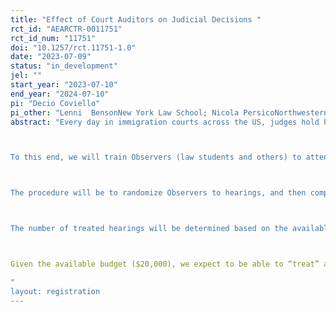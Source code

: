 ```yaml
---
title: "Effect of Court Auditors on Judicial Decisions "
rct_id: "AEARCTR-0011751"
rct_id_num: "11751"
doi: "10.1257/rct.11751-1.0"
date: "2023-07-09"
status: "in_development"
jel: ""
start_year: "2023-07-10"
end_year: "2024-07-10"
pi: "Decio Coviello"
pi_other: "Lenni  BensonNew York Law School; Nicola PersicoNorthwestern-Kellogg; Petra ToddUniversity of Pennsylvania "
abstract: "Every day in immigration courts across the US, judges hold hearings to determine whether the foreign nationals in their dockets (technically called respondents) should be removed from the country or, instead, allowed to stay. In these hearings, judges have latitude in choosing procedural steps that may, eventually, result in the foreign nationals being removed. The goal of this research is to assess whether judges respond to being observed by law students and other trained observers and, in particular, whether being observed makes a judge more motivated to provide flexibility to the individuals appearing before them and more responsive to the requests for continuances or other needs. 

To this end, we will train Observers (law students and others) to attend these public hearings and take notes about the procedures used. Observation may be in person or remote through the WEBEX viewer. 

The procedure will be to randomize Observers to hearings, and then compare the procedural choices made in observed hearings (treatment) with those made in hearings not observed (controls). In addition, we want to know whether any difference in procedural choice might be due only to the judge’s heightened concern about making “improper” choices while being audited, or whether the judge might also respond to the judges’ supervisor knowledge about the particular judge rendering “improper” decisions while being audited. The EOIR requires the judges and their support staff to code each procedural choice in the individual hearings. This data is released pursuant to standing FOIA requests on the EOIR website. We will be focusing on the observations in three New York City area immigration courts which is one of the largest adjudication workloads in the national system.

The number of treated hearings will be determined based on the available budget. We expect an Observer-day to cost about $75, and an Observer audits one hearing a day. EOIR procedures divide regular removal hearings into status dockets called "Master Calendars" and merits hearings called "Individual Hearings."  Master Calendars vary in size but average between 30 and 50 individuals in a four hour sitting. Our observations are only of Master Calendars. In these hearings (or dockets), the judge may take a wide variety of actions primarily related to scheduling or setting deadlines for applications such as asylum relief. Cases can be concluded during a Master Calendar hearing. 

Given the available budget ($20,000), we expect to be able to “treat” about 266 hearings. The number of control hearings will exceed the number of treated hearings.
"
layout: registration
---
```


